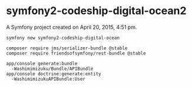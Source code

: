 symfony2-codeship-digital-ocean2
================================

A Symfony project created on April 20, 2015, 4:51 pm.

```
symfony new symfony2-codeship-digital-ocean

composer require jms/serializer-bundle @stable
composer require friendsofsymfony/rest-bundle @stable

app/console generate:bundle
  -Washimimizuku/Bundle/APIBundle
app/console doctrine:generate:entity
  -WashimimizukuAPIBundle:User
```
